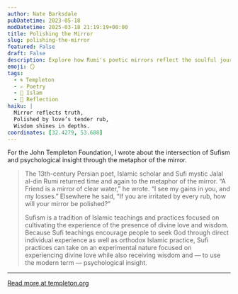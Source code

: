 ```yaml
---
author: Nate Barksdale
pubDatetime: 2023-05-18
modDatetime: 2025-03-18 21:19:19+00:00
title: Polishing the Mirror
slug: polishing-the-mirror
featured: False
draft: False
description: Explore how Rumi's poetic mirrors reflect the soulful journey of Sufism, blending divine love with psychological insights.
emoji: 🪞
tags:
  - 🌀 Templeton
  - ✍️ Poetry
  - 🌙 Islam
  - 🌅 Reflection
haiku: |
  Mirror reflects truth,
  Polished by love’s tender rub,
  Wisdom shines in depths.
coordinates: [32.4279, 53.688]
---
```


For the John Templeton Foundation, I wrote about the intersection of Sufism and psychological insight through the metaphor of the mirror.

> The 13th-century Persian poet, Islamic scholar and Sufi mystic Jalal al-din Rumi returned time and again to the metaphor of the mirror. “A Friend is a mirror of clear water,” he wrote. “I see my gains in you, and my losses.” Elsewhere he said, “If you are irritated by every rub, how will your mirror be polished?”
>
> Sufism is a tradition of Islamic teachings and practices focused on cultivating the experience of the presence of divine love and wisdom. Because Sufi teachings encourage people to seek God through direct individual experience as well as orthodox Islamic practice, Sufi practices can take on an experimental nature focused on experiencing divine love while also receiving wisdom and — to use the modern term — psychological insight.

---

[Read more at templeton.org](https://www.templeton.org/news/polishing-the-mirror)
